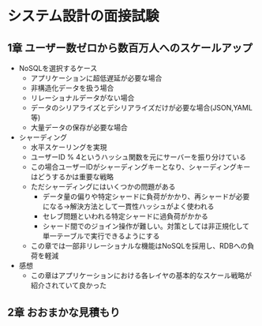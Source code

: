 # システム設計の面接試験

## 1章 ユーザー数ゼロから数百万人へのスケールアップ

- NoSQLを選択するケース
  - アプリケーションに超低遅延が必要な場合
  - 非構造化データを扱う場合
  - リレーショナルデータがない場合
  - データのシリアライズとデシリアライズだけが必要な場合(JSON,YAML等)
  - 大量データの保存が必要な場合
- シャーディング
  - 水平スケーリングを実現
  - ユーザーID % 4というハッシュ関数を元にサーバーを振り分けている
  - この場合ユーザーIDがシャーディングキーとなり、シャーディングキーはどうするかは重要な戦略
  - ただシャーディングにはいくつかの問題がある
    - データ量の偏りや特定シャードに負荷がかかり、再シャードが必要になる→解決方法として一貫性ハッシュがよく使われる
    - セレブ問題といわれる特定シャードに過負荷がかかる
    - シャード間でのジョイン操作が難しい。対策としては非正規化して単一テーブルで実行できるようにする
  - この章では一部非リレーショナルな機能はNoSQLを採用し、RDBへの負荷を軽減
- 感想
  - この章はアプリケーションにおける各レイヤの基本的なスケール戦略が紹介されていて良かった

## 2章 おおまかな見積もり
